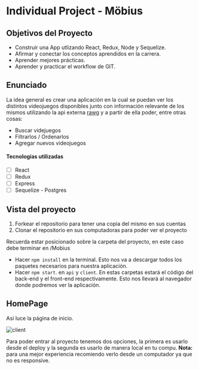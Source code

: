 

# Individual Project - Möbius

## Objetivos del Proyecto

- Construir una App utlizando React, Redux, Node y Sequelize.
- Afirmar y conectar los conceptos aprendidos en la carrera.
- Aprender mejores prácticas.
- Aprender y practicar el workflow de GIT.

## Enunciado

La idea general es crear una aplicación en la cual se puedan ver los distintos videojuegos disponibles junto con información relevante de los mismos utilizando la api externa [rawg](https://rawg.io/apidocs) y a partir de ella poder, entre otras cosas:

- Buscar videjuegos
- Filtrarlos / Ordenarlos
- Agregar nuevos videojuegos


#### Tecnologías utilizadas

- [ ] React
- [ ] Redux
- [ ] Express
- [ ] Sequelize - Postgres

## Vista del proyecto

 1. Forkear el repositorio para tener una copia del mismo en sus cuentas
 2. Clonar el repositorio en sus computadoras para poder ver el proyecto 
 
Recuerda estar posicionado sobre la carpeta del proyecto, en este caso debe terminar en /Mobius
- Hacer `npm install` en la terminal. Esto nos va a descargar todos los paquetes necesarios para nuestra aplicación.
- Hacer `npm start`. en `api` y `client`. En estas carpetas estará el código del back-end y el front-end respectivamente.
  Esto nos llevará al navegador donde podremos ver la aplicación.

## HomePage

Así luce la página de inicio.

![client](./public/img/homepage.png)

Para poder entrar al proyecto tenemos dos opciones, la primera es usarlo desde el deploy y la segunda es usarlo de manera local en tu compu.
**Nota:** para una mejor experiencia recomiendo verlo desde un computador ya que no es responsive.





